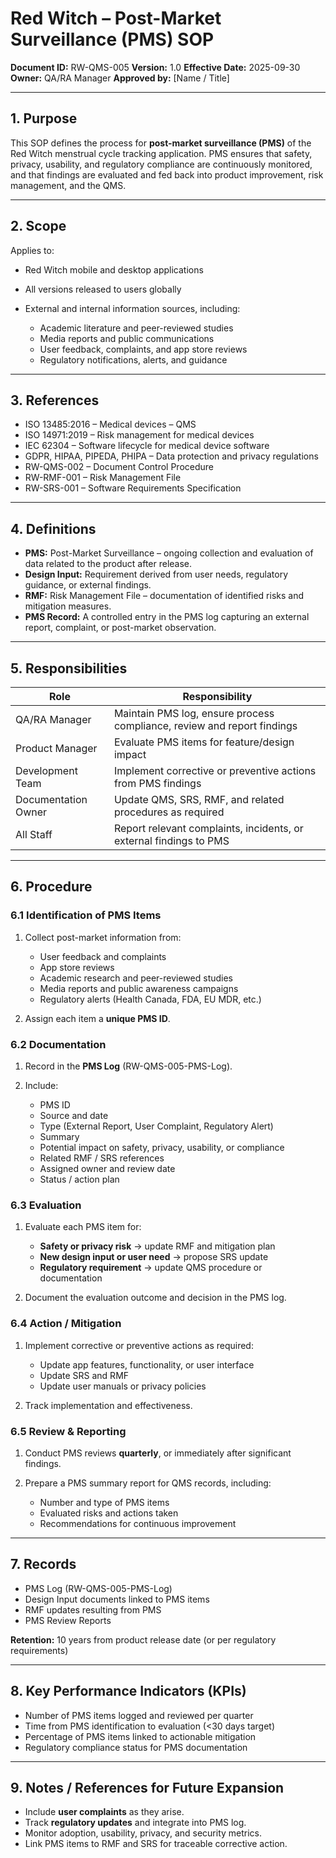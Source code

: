 # **Red Witch – Post-Market Surveillance (PMS) SOP**

**Document ID:** RW-QMS-005
**Version:** 1.0
**Effective Date:** 2025-09-30
**Owner:** QA/RA Manager
**Approved by:** [Name / Title]

---

## **1. Purpose**

This SOP defines the process for **post-market surveillance (PMS)** of the Red Witch menstrual cycle tracking application. PMS ensures that safety, privacy, usability, and regulatory compliance are continuously monitored, and that findings are evaluated and fed back into product improvement, risk management, and the QMS.

---

## **2. Scope**

Applies to:

* Red Witch mobile and desktop applications
* All versions released to users globally
* External and internal information sources, including:

  * Academic literature and peer-reviewed studies
  * Media reports and public communications
  * User feedback, complaints, and app store reviews
  * Regulatory notifications, alerts, and guidance

---

## **3. References**

* ISO 13485:2016 – Medical devices – QMS
* ISO 14971:2019 – Risk management for medical devices
* IEC 62304 – Software lifecycle for medical device software
* GDPR, HIPAA, PIPEDA, PHIPA – Data protection and privacy regulations
* RW-QMS-002 – Document Control Procedure
* RW-RMF-001 – Risk Management File
* RW-SRS-001 – Software Requirements Specification

---

## **4. Definitions**

* **PMS:** Post-Market Surveillance – ongoing collection and evaluation of data related to the product after release.
* **Design Input:** Requirement derived from user needs, regulatory guidance, or external findings.
* **RMF:** Risk Management File – documentation of identified risks and mitigation measures.
* **PMS Record:** A controlled entry in the PMS log capturing an external report, complaint, or post-market observation.

---

## **5. Responsibilities**

| Role                | Responsibility                                                          |
| ------------------- | ----------------------------------------------------------------------- |
| QA/RA Manager       | Maintain PMS log, ensure process compliance, review and report findings |
| Product Manager     | Evaluate PMS items for feature/design impact                            |
| Development Team    | Implement corrective or preventive actions from PMS findings            |
| Documentation Owner | Update QMS, SRS, RMF, and related procedures as required                |
| All Staff           | Report relevant complaints, incidents, or external findings to PMS      |

---

## **6. Procedure**

### 6.1 Identification of PMS Items

1. Collect post-market information from:

   * User feedback and complaints
   * App store reviews
   * Academic research and peer-reviewed studies
   * Media reports and public awareness campaigns
   * Regulatory alerts (Health Canada, FDA, EU MDR, etc.)
2. Assign each item a **unique PMS ID**.

### 6.2 Documentation

1. Record in the **PMS Log** (RW-QMS-005-PMS-Log).
2. Include:

   * PMS ID
   * Source and date
   * Type (External Report, User Complaint, Regulatory Alert)
   * Summary
   * Potential impact on safety, privacy, usability, or compliance
   * Related RMF / SRS references
   * Assigned owner and review date
   * Status / action plan

### 6.3 Evaluation

1. Evaluate each PMS item for:

   * **Safety or privacy risk** → update RMF and mitigation plan
   * **New design input or user need** → propose SRS update
   * **Regulatory requirement** → update QMS procedure or documentation
2. Document the evaluation outcome and decision in the PMS log.

### 6.4 Action / Mitigation

1. Implement corrective or preventive actions as required:

   * Update app features, functionality, or user interface
   * Update SRS and RMF
   * Update user manuals or privacy policies
2. Track implementation and effectiveness.

### 6.5 Review & Reporting

1. Conduct PMS reviews **quarterly**, or immediately after significant findings.
2. Prepare a PMS summary report for QMS records, including:

   * Number and type of PMS items
   * Evaluated risks and actions taken
   * Recommendations for continuous improvement

---

## **7. Records**

* PMS Log (RW-QMS-005-PMS-Log)
* Design Input documents linked to PMS items
* RMF updates resulting from PMS
* PMS Review Reports

**Retention:** 10 years from product release date (or per regulatory requirements)

---

## **8. Key Performance Indicators (KPIs)**

* Number of PMS items logged and reviewed per quarter
* Time from PMS identification to evaluation (<30 days target)
* Percentage of PMS items linked to actionable mitigation
* Regulatory compliance status for PMS documentation

---

## **9. Notes / References for Future Expansion**

* Include **user complaints** as they arise.
* Track **regulatory updates** and integrate into PMS log.
* Monitor adoption, usability, privacy, and security metrics.
* Link PMS items to RMF and SRS for traceable corrective action.
